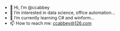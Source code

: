 - 👋 Hi, I’m @ccabbey
- 👀 I’m interested in data science, office automation...
- 🌱 I’m currently learning C# and winform...
- 📫 How to reach me: ccabbey@126.com

<!---
ccabbey/ccabbey is a ✨ special ✨ repository because its `README.md` (this file) appears on your GitHub profile.
You can click the Preview link to take a look at your changes.
--->
